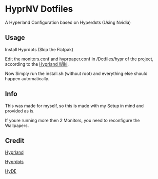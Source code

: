 # HyprNV Dotfiles
A Hyperland Configuration based on Hyperdots (Using Nvidia)

## Usage
Install Hyprdots (Skip the Flatpak)

Edit the monitors.conf and hyprpaper.conf in /Dotfiles/hypr of the project, according to the [Hyprland Wiki](https://wiki.hyprland.org/Configuring/Monitors/).

Now Simply run the install.sh (without root) and everything else should happen automatically.

## Info
This was made for myself, so this is made with my Setup in mind and provided as is.

If youre running more then 2 Monitors, you need to reconfigure the Wallpapers.

## Credit
[Hyprland](https://github.com/hyprwm/Hyprland)

[Hyprdots](https://github.com/prasanthrangan/hyprdots/)

[HyDE](https://github.com/kRHYME7/Hyde-cli)
